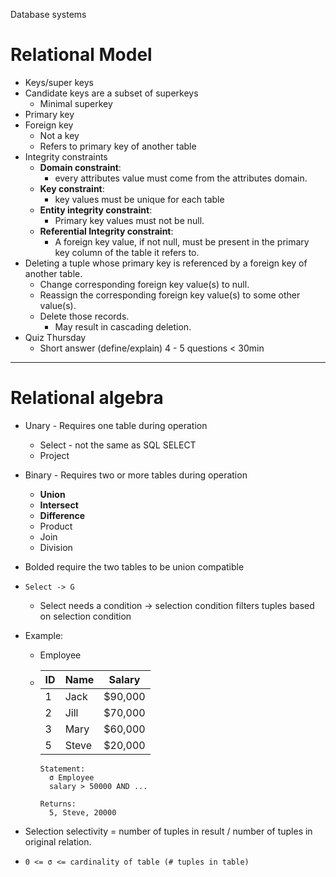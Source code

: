 Database systems

# Relational Model

- Keys/super keys
- Candidate keys are a subset of superkeys
  - Minimal superkey
- Primary key
- Foreign key
  - Not a key
  - Refers to primary key of another table
- Integrity constraints
  - **Domain constraint**:
    - every attributes value must come from the attributes domain.
  - **Key constraint**:
    - key values must be unique for each table
  - **Entity integrity constraint**:
    - Primary key values must not be null.
  - **Referential Integrity constraint**:
    - A foreign key value, if not null, must be present in the primary key column of the table it refers to.
- Deleting a tuple whose primary key is referenced by a foreign key of another table.
  - Change corresponding foreign key value(s) to null.
  - Reassign the corresponding foreign key value(s) to some other value(s).
  - Delete those records.
    - May result in cascading deletion.
- Quiz Thursday
  - Short answer (define/explain) 4 - 5 questions < 30min

---

# Relational algebra

- Unary - Requires one table during operation

  - Select - not the same as SQL SELECT
  - Project

- Binary - Requires two or more tables during operation

  - **Union**
  - **Intersect**
  - **Difference**
  - Product
  - Join
  - Division

- Bolded require the two tables to be union compatible

- `Select -> G`

  - Select needs a condition -> selection condition filters tuples based on selection condition

- Example:

  - Employee

  - | ID   | Name  | Salary  |
    | ---- | ----- | ------- |
    | 1    | Jack  | $90,000 |
    | 2    | Jill  | $70,000 |
    | 3    | Mary  | $60,000 |
    | 5    | Steve | $20,000 |

    ```
    Statement:
      σ Employee
      salary > 50000 AND ...

    Returns:
      5, Steve, 20000
    ```

- Selection selectivity = number of tuples in result / number of tuples in original relation.

- ```
  0 <= σ <= cardinality of table (# tuples in table)
  ```

